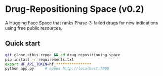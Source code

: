 # Drug-Repositioning Space (v0.2)

A Hugging Face Space that ranks Phase-3-failed drugs for new
 indications using free public resources.

## Quick start

```bash
git clone <this-repo> && cd drug-repositioning-space
pip install -r requirements.txt
export HF_API_TOKEN=hf_****************   
python app.py     # opens http://localhost:7860

